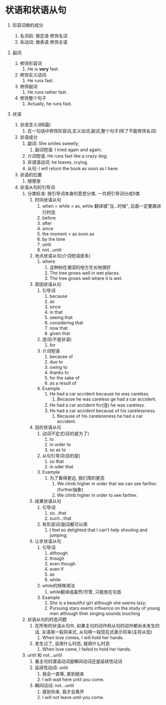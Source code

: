 # 状语和状语从句

1. 形容词做的成分
   1. 名词前: 做定语 修饰名词
   2. 系动词: 做表语 修饰主语

2. 副词
   1. 修饰形容词
      1. He is **very** fast.
   2. 修饰实义动词
      1. He runs fast.
   3. 修饰副词
      1. He runs rather fast.
   4. 修饰整个句子
      1. Actually, he runs fast.

3. 状语
   1. 状语含义(BB霜)
      1. 在一句话中修饰形容词,实义动词,副词,整个句子(除了不能修饰名词)
   2. 状语成分
      1. 副词: She smiles sweetly;
         1. 副词短语: I tried again and again;
      2. 介词短语: He runs fast like a crazy dog;
      3. 非谓语动词: he leaves, crying.
      4. 从句: I will return the book as soon as I have.
   3. 状语的位置
      1. 随便放
   4. 状语从句的引导词
      1. 分类标准: 按引导词本身的意思分类, 一共把引导词分成9类
         1. 时间状语从句
            1. when = while = as, while 翻译城"当...时候", 后面一定要跟进行时态
            2. before
            3. after
            4. since
            5. the moment = as soon as
            6. by the time
            7. until
            8. not...until
         2. 地点状语从句(介词短语居多)
            1. where
               1. 这种树在潮湿的地方生长地很好
               2. The tree grows well in wet places.
               3. The tree grows well where it is wet.
         3. 原因状语从句
            1. 引导词
               1. because
               2. as
               3. since
               4. in that
               5. seeing that
               6. considering that
               7. now that
               8. given that
            2. 连词(不是状语)
               1. for
            3. 介词短语
               1. because of
               2. due to
               3. owing to
               4. thanks to
               5. for the sake of
               6. as a result of
            4. Example
               1. He had a car accident because he was careless.
                  1. Because he was careless ge had a car accident.
               2. He had a car accident for(连) he was careless.
               3. He had a car accident because of his carelessness.
                  1. Because of his carelessness he had a car accident.
         4. 目的状语从句
            1. 动词不定式(目的是为了)
               1. to
               2. in order to
               3. so as to
            2. 从句引导词(目的是)
               1. so that
               2. in oder that
            3. Example
               1. 为了看得更远, 我们爬的更高
                  1. We climb higher in order that we can see farther.(further抽象)
                  2. We climb higher in order to see farther.
         5. 结果状语从句
            1. 引导词
               1. so...that
               2. such...that
            2. 有形容词/副词都可以用
               1. I feel so delighted that I can't help shouting and jumping;
         6. 让步状语从句
            1. 引导词
               1. although
               2. though
               3. even though
               4. even if
               5. as
               6. while
            2. while的特殊用法
               1. while翻译成虽然/尽管, 只能放在句首
            3. Example
               1. She is a beautiful girl although she seems lazy;
               2. Pursuing stars exerts influence on the study of young men although thier singing sounds touching
      2. 状语从句的时态问题
            1. 在所有的状语从句中, 如果主句的动作和从句的动作都尚未发生的话, 主语用一般将来式, 从句用一般现在式表示将来(主将从现)
               1. When love comes, I will hold her hands.
            2. 发生过了, 该用什么时态, 就用什么时态
               1. When love came, I failed to hold her hands.
      3. until 和 not...until
         1. 看主句的谓语动词是瞬间动词还是延续性动词
         2. 延续性动词: until
            1. 我会一直等, 直到她来
            2. I will wait here until you come.
         3. 瞬间动词: not...until
            1. 直到你来, 我才会离开
            2. I will not leave until you come.
